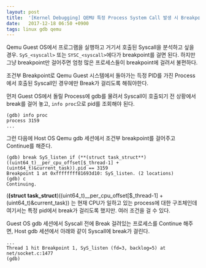 ```yaml
---
layout: post
title:  '[Kernel Debugging] QEMU 특정 Process System Call 발생 시 Breakpoint 걸기'
date:   2017-12-18 06:50 +0900
tags: linux gdb qemu
---
```


Qemu Guest OS에서 프로그램을 실행하고 거기서 호출된 Syscall을 분석하고 싶을 경우. `SyS_<syscall>` 또는 `SYSC_<syscall>`에다가 breakpoint를 걸면 된다. 하지만 그냥 breakpoint만 걸어주면 엄청 많은 프로세스들이 breakpoint에 걸려서 불편하다.

조건부 Breakpoint로 Qemu Guest 시스템에서 돌아가는 득정 PID를 가진 Process에서 호출된 Syscall인 경우에만 Break가 걸리도록 해줘야한다.

먼저 Guest OS에서 돌릴 Process에 gdb를 물려서 Syscall이 호출되기 전 상황에서 break를 걸어 놓고, `info proc`으로 pid를 조회해야 된다.

```
(gdb) info proc
process 3159
...
```

그런 다음에 Host OS Qemu gdb 세션에서 조건부 breakpoint를 걸어주고 Continue를 해준다.

```
(gdb) break SyS_listen if (**(struct task_struct**)((uint64_t)__per_cpu_offset[$_thread-1] + (uint64_t)&current_task)).pid == 3159
Breakpoint 1 at 0xffffffff81693d10: SyS_listen. (2 locations)
(gdb) c
Continuing.
```

(**(struct task_struct**)((uint64_t)__per_cpu_offset[$_thread-1] + (uint64_t)&current_task)) 는 현재 CPU가 일하고 있는 process에 대한 구조체인데 여기서는 특정 pid에서 break가 걸리도록 했지만. 여러 조건을 걸 수 있다.

Guest OS gdb 세션에서 Syscall 전에 Break 걸려있는 프로세스를 Continue 해주면, Host gdb 세션에서 아래와 같이 Syscall에 break가 걸린다.

```
...
Thread 1 hit Breakpoint 1, SyS_listen (fd=3, backlog=5) at net/socket.c:1477
(gdb)
```
